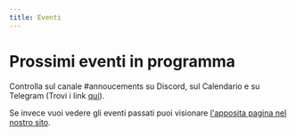 ```yaml
---
title: Eventi
---
```


# Prossimi eventi in programma

Controlla sul canale #annoucements su Discord, sul Calendario e su Telegram (Trovi i link [qui](https://wiki.superherovalley.fun/usage/contatti/)).

Se invece vuoi vedere gli eventi passati puoi visionare [l'apposita pagina nel nostro sito](https://superherovalley.fun/pastevents).
